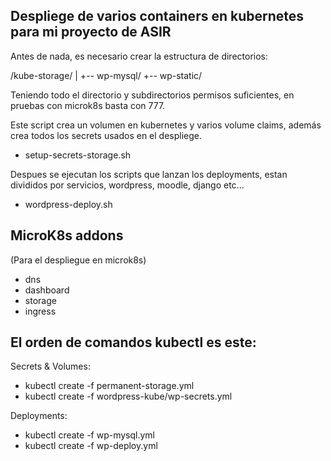 
## Despliege de varios containers en kubernetes para mi proyecto de ASIR
  
Antes de nada, es necesario crear la estructura de directorios:

/kube-storage/
     |
     +-- wp-mysql/
     +-- wp-static/

Teniendo todo el directorio y subdirectorios permisos suficientes,
en pruebas con microk8s basta con 777.
  
Este script crea un volumen en kubernetes y varios volume claims,
además crea todos los secrets usados en el despliege.
  
+ setup-secrets-storage.sh 
  
Despues se ejecutan los scripts que lanzan los deployments, estan
divididos por servicios, wordpress, moodle, django etc...
  
+ wordpress-deploy.sh
  
  
## MicroK8s addons
(Para el despliegue en microk8s)
  
+ dns 
+ dashboard 
+ storage 
+ ingress
   
  
## El orden de comandos kubectl es este:
  
Secrets & Volumes:
  
+ kubectl create -f permanent-storage.yml
+ kubectl create -f wordpress-kube/wp-secrets.yml
  
  
Deployments:
  
+ kubectl create -f wp-mysql.yml
+ kubectl create -f wp-deploy.yml
  
